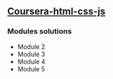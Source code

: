 ## [Coursera-html-css-js ](https://skysoarlab.github.io/coursera-html-css-js/)



### Modules solutions

- Module 2
- Module 3
- Module 4
- Module 5



